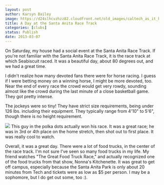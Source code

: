 ```yaml
---
layout: post
author: Karsyn Bailey
image: https://d24slhcvzhzz82.cloudfront.net/old_images/caltech_as_it_happens/6a0105349b8251970b017c374e8f08970b.jpg
title: A Day at the Santa Anita Race Track
categories: [clubs]
status: Publish
date: 2013-03-07
---
```


On Saturday, my house had a social event at the Santa Anita Race Track. If you're not familiar with the Santa Anita Race Track, it is the race track at which Seabiscuit raced. It was a beautiful day, about 80 degrees out, and we had a great time.

I didn't realize how many devoted fans there were for horse racing. I guess if I were betting money on a winning horse, I might be more devoted, too. Near the end of every race the crowd would get very rowdy, sounding almost like the crowd during the last minute of a close basketball game. They got pretty intense.

The jockeys were so tiny! They have strict size requirements, being under 126 lbs. including their equipment. They typically range from 4'10" to 5'6", though there is no height requirement.


![](https://d24slhcvzhzz82.cloudfront.net/old_images/caltech_as_it_happens/6a0105349b8251970b017ee8f18c82970d.jpg)
This guy in the polka dots actually won his race. It was a great race; he was in 3rd or 4th place on the home stretch, then shot out to first place. It was really cool to watch.

Overall, it was a great day. There were a lot of food trucks, in the center of the race track. I'm not sure I've seen so many food trucks in my life. My friend watches "The Great Food Truck Race," and actually recognized one of the food trucks from that show, Nonna's Kitchenette. It was great to get off campus, especially because the Santa Anita Park is only about 20 minutes from Tech and tickets were as low as $5 per person. I may be a sophomore, but I do get out some, too :).

